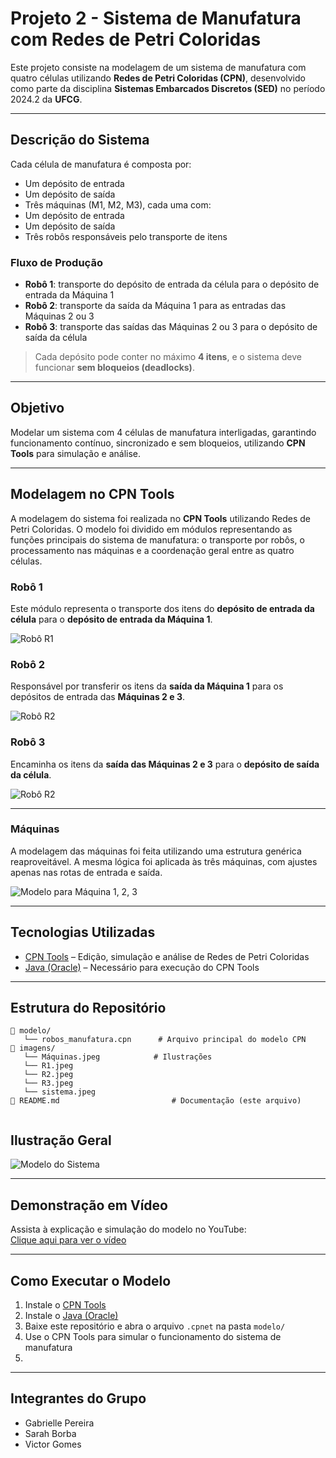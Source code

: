 # Projeto 2 - Sistema de Manufatura com Redes de Petri Coloridas

Este projeto consiste na modelagem de um sistema de manufatura com quatro células utilizando **Redes de Petri Coloridas (CPN)**, desenvolvido como parte da disciplina **Sistemas Embarcados Discretos (SED)** no período 2024.2 da **UFCG**.

---

## Descrição do Sistema

Cada célula de manufatura é composta por:

-  Um depósito de entrada  
-  Um depósito de saída  
-  Três máquinas (M1, M2, M3), cada uma com:
  - Um depósito de entrada
  - Um depósito de saída  
-  Três robôs responsáveis pelo transporte de itens

### Fluxo de Produção

- **Robô 1**: transporte do depósito de entrada da célula para o depósito de entrada da Máquina 1  
- **Robô 2**: transporte da saída da Máquina 1 para as entradas das Máquinas 2 ou 3  
- **Robô 3**: transporte das saídas das Máquinas 2 ou 3 para o depósito de saída da célula  

> Cada depósito pode conter no máximo **4 itens**, e o sistema deve funcionar **sem bloqueios (deadlocks)**.

---

## Objetivo

Modelar um sistema com 4 células de manufatura interligadas, garantindo funcionamento contínuo, sincronizado e sem bloqueios, utilizando **CPN Tools** para simulação e análise.

---
## Modelagem no CPN Tools

A modelagem do sistema foi realizada no **CPN Tools** utilizando Redes de Petri Coloridas. O modelo foi dividido em módulos representando as funções principais do sistema de manufatura: o transporte por robôs, o processamento nas máquinas e a coordenação geral entre as quatro células.

### Robô 1

Este módulo representa o transporte dos itens do **depósito de entrada da célula** para o **depósito de entrada da Máquina 1**. 

![Robô R1](imagens/R1.jpeg)

### Robô 2

Responsável por transferir os itens da **saída da Máquina 1** para os depósitos de entrada das **Máquinas 2 e 3**.  

![Robô R2](imagens/R2.jpeg)

### Robô 3

Encaminha os itens da **saída das Máquinas 2 e 3** para o **depósito de saída da célula**.  

![Robô R2](imagens/R3.jpeg)

---

### Máquinas

A modelagem das máquinas foi feita utilizando uma estrutura genérica reaproveitável. A mesma lógica foi aplicada às três máquinas, com ajustes apenas nas rotas de entrada e saída. 

![Modelo para Máquina 1, 2, 3](imagens/Máquinas.jpeg)

---
## Tecnologias Utilizadas

- [CPN Tools](https://cpntools.org/) – Edição, simulação e análise de Redes de Petri Coloridas  
- [Java (Oracle)](https://www.java.com/pt-BR/) – Necessário para execução do CPN Tools

---

## Estrutura do Repositório

```
📁 modelo/
   └── robos_manufatura.cpn      # Arquivo principal do modelo CPN
📁 imagens/
   └── Máquinas.jpeg            # Ilustrações
   └── R1.jpeg
   └── R2.jpeg
   └── R3.jpeg
   └── sistema.jpeg
📄 README.md                         # Documentação (este arquivo)


```

## Ilustração Geral


![Modelo do Sistema](imagens/sistema.jpeg)

---

## Demonstração em Vídeo

Assista à explicação e simulação do modelo no YouTube:  
[Clique aqui para ver o vídeo]()


---

## Como Executar o Modelo

1. Instale o [CPN Tools](https://cpntools.org/)
2. Instale o [Java (Oracle)](https://www.java.com/pt-BR/)
3. Baixe este repositório e abra o arquivo `.cpnet` na pasta `modelo/`
4. Use o CPN Tools para simular o funcionamento do sistema de manufatura
5. 
---

## Integrantes do Grupo

- Gabrielle Pereira  
- Sarah Borba
- Victor Gomes
